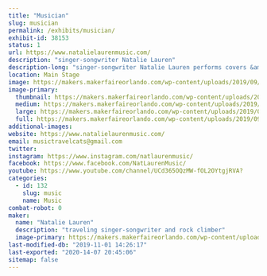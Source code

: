 ```yaml
---
title: "Musician"
slug: musician
permalink: /exhibits/musician/
exhibit-id: 38153
status: 1
url: https://www.natalielaurenmusic.com/
description: "singer-songwriter Natalie Lauren"
description-long: "singer-songwriter Natalie Lauren performs covers &amp; originals across many genres"
location: Main Stage
image: https://makers.makerfaireorlando.com/wp-content/uploads/2019/09/Photo-Feb-02-5-12-06-PM_edit-2-1-781x1024.jpg
image-primary:
  thumbnail: https://makers.makerfaireorlando.com/wp-content/uploads/2019/09/Photo-Feb-02-5-12-06-PM_edit-2-1-150x150.jpg
  medium: https://makers.makerfaireorlando.com/wp-content/uploads/2019/09/Photo-Feb-02-5-12-06-PM_edit-2-1-229x300.jpg
  large: https://makers.makerfaireorlando.com/wp-content/uploads/2019/09/Photo-Feb-02-5-12-06-PM_edit-2-1-781x1024.jpg
  full: https://makers.makerfaireorlando.com/wp-content/uploads/2019/09/Photo-Feb-02-5-12-06-PM_edit-2-1.jpg
additional-images:
website: https://www.natalielaurenmusic.com/
email: musictravelcats@gmail.com
twitter: 
instagram: https://www.instagram.com/natlaurenmusic/
facebook: https://www.facebook.com/NatLaurenMusic/
youtube: https://www.youtube.com/channel/UCd365OQzMW-fOL2OYtgjRVA?
categories:
  - id: 132
    slug: music
    name: Music
combat-robot: 0
maker:
  name: "Natalie Lauren"
  description: "traveling singer-songwriter and rock climber"
  image-primary: https://makers.makerfaireorlando.com/wp-content/uploads/2019/09/Photo-Feb-02-5-12-06-PM_edit-2-781x1024.jpg
last-modified-db: "2019-11-01 14:26:17"
last-exported: "2020-14-07 20:45:06"
sitemap: false
---
```

